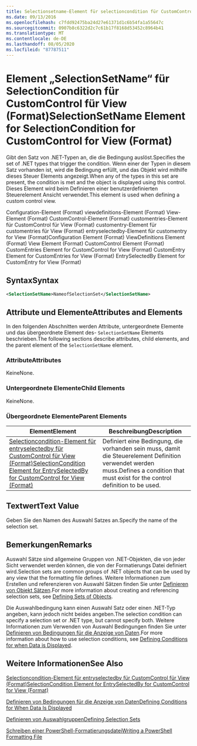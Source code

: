 ```yaml
---
title: Selectionsetname-Element für selectioncondition für CustomControl für Ansicht (Format) | Microsoft-Dokumentation
ms.date: 09/13/2016
ms.openlocfilehash: c7fdd92475ba24d27e61371d1c6b54fa1a55647c
ms.sourcegitcommit: 0907b8c6322d2c7c61b17f8168d53452c8964b41
ms.translationtype: MT
ms.contentlocale: de-DE
ms.lasthandoff: 08/05/2020
ms.locfileid: "87787511"
---
```

# <a name="selectionsetname-element-for-selectioncondition-for-customcontrol-for-view-format"></a><span data-ttu-id="5a9dc-102">Element „SelectionSetName“ für SelectionCondition für CustomControl für View (Format)</span><span class="sxs-lookup"><span data-stu-id="5a9dc-102">SelectionSetName Element for SelectionCondition for CustomControl for View (Format)</span></span>

<span data-ttu-id="5a9dc-103">Gibt den Satz von .NET-Typen an, die die Bedingung auslöst.</span><span class="sxs-lookup"><span data-stu-id="5a9dc-103">Specifies the set of .NET types that trigger the condition.</span></span> <span data-ttu-id="5a9dc-104">Wenn einer der Typen in diesem Satz vorhanden ist, wird die Bedingung erfüllt, und das Objekt wird mithilfe dieses Steuer Elements angezeigt.</span><span class="sxs-lookup"><span data-stu-id="5a9dc-104">When any of the types in this set are present, the condition is met and the object is displayed using this control.</span></span> <span data-ttu-id="5a9dc-105">Dieses Element wird beim Definieren einer benutzerdefinierten Steuerelement Ansicht verwendet.</span><span class="sxs-lookup"><span data-stu-id="5a9dc-105">This element is used when defining a custom control view.</span></span>

<span data-ttu-id="5a9dc-106">Configuration-Element (Format) viewdefinitions-Element (Format) View-Element (Format) CustomControl-Element (Format) customentries-Element für CustomControl für View (Format) customentry-Element für customentries für View (Format) entryselectedby-Element für customentry for View (Format)</span><span class="sxs-lookup"><span data-stu-id="5a9dc-106">Configuration Element (Format) ViewDefinitions Element (Format) View Element (Format) CustomControl Element (Format) CustomEntries Element for CustomControl for View (Format) CustomEntry Element for CustomEntries for View (Format) EntrySelectedBy Element for CustomEntry for View (Format)</span></span>

## <a name="syntax"></a><span data-ttu-id="5a9dc-107">Syntax</span><span class="sxs-lookup"><span data-stu-id="5a9dc-107">Syntax</span></span>

```xml
<SelectionSetName>NameofSelectionSet</SelectionSetName>
```

## <a name="attributes-and-elements"></a><span data-ttu-id="5a9dc-108">Attribute und Elemente</span><span class="sxs-lookup"><span data-stu-id="5a9dc-108">Attributes and Elements</span></span>

<span data-ttu-id="5a9dc-109">In den folgenden Abschnitten werden Attribute, untergeordnete Elemente und das übergeordnete Element des- `SelectionSetName` Elements beschrieben.</span><span class="sxs-lookup"><span data-stu-id="5a9dc-109">The following sections describe attributes, child elements, and the parent element of the `SelectionSetName` element.</span></span>

### <a name="attributes"></a><span data-ttu-id="5a9dc-110">Attribute</span><span class="sxs-lookup"><span data-stu-id="5a9dc-110">Attributes</span></span>

<span data-ttu-id="5a9dc-111">Keine</span><span class="sxs-lookup"><span data-stu-id="5a9dc-111">None.</span></span>

### <a name="child-elements"></a><span data-ttu-id="5a9dc-112">Untergeordnete Elemente</span><span class="sxs-lookup"><span data-stu-id="5a9dc-112">Child Elements</span></span>

<span data-ttu-id="5a9dc-113">Keine</span><span class="sxs-lookup"><span data-stu-id="5a9dc-113">None.</span></span>

### <a name="parent-elements"></a><span data-ttu-id="5a9dc-114">Übergeordnete Elemente</span><span class="sxs-lookup"><span data-stu-id="5a9dc-114">Parent Elements</span></span>

|<span data-ttu-id="5a9dc-115">Element</span><span class="sxs-lookup"><span data-stu-id="5a9dc-115">Element</span></span>|<span data-ttu-id="5a9dc-116">Beschreibung</span><span class="sxs-lookup"><span data-stu-id="5a9dc-116">Description</span></span>|
|-------------|-----------------|
|[<span data-ttu-id="5a9dc-117">Selectioncondition-Element für entryselectedby für CustomControl für View (Format)</span><span class="sxs-lookup"><span data-stu-id="5a9dc-117">SelectionCondition Element for EntrySelectedBy for CustomControl for View (Format)</span></span>](./selectioncondition-element-for-entryselectedby-for-customcontrol-format.md)|<span data-ttu-id="5a9dc-118">Definiert eine Bedingung, die vorhanden sein muss, damit die Steuerelement Definition verwendet werden muss.</span><span class="sxs-lookup"><span data-stu-id="5a9dc-118">Defines a condition that must exist for the control definition to be used.</span></span>|

## <a name="text-value"></a><span data-ttu-id="5a9dc-119">Textwert</span><span class="sxs-lookup"><span data-stu-id="5a9dc-119">Text Value</span></span>

<span data-ttu-id="5a9dc-120">Geben Sie den Namen des Auswahl Satzes an.</span><span class="sxs-lookup"><span data-stu-id="5a9dc-120">Specify the name of the selection set.</span></span>

## <a name="remarks"></a><span data-ttu-id="5a9dc-121">Bemerkungen</span><span class="sxs-lookup"><span data-stu-id="5a9dc-121">Remarks</span></span>

<span data-ttu-id="5a9dc-122">Auswahl Sätze sind allgemeine Gruppen von .NET-Objekten, die von jeder Sicht verwendet werden können, die von der Formatierungs Datei definiert wird.</span><span class="sxs-lookup"><span data-stu-id="5a9dc-122">Selection sets are common groups of .NET objects that can be used by any view that the formatting file defines.</span></span> <span data-ttu-id="5a9dc-123">Weitere Informationen zum Erstellen und referenzieren von Auswahl Sätzen finden Sie unter [Definieren von Objekt Sätzen](./defining-selection-sets.md).</span><span class="sxs-lookup"><span data-stu-id="5a9dc-123">For more information about creating and referencing selection sets, see [Defining Sets of Objects](./defining-selection-sets.md).</span></span>

<span data-ttu-id="5a9dc-124">Die Auswahlbedingung kann einen Auswahl Satz oder einen .NET-Typ angeben, kann jedoch nicht beides angeben.</span><span class="sxs-lookup"><span data-stu-id="5a9dc-124">The selection condition can specify a selection set or .NET type, but cannot specify both.</span></span> <span data-ttu-id="5a9dc-125">Weitere Informationen zum Verwenden von Auswahl Bedingungen finden Sie unter [Definieren von Bedingungen für die Anzeige von Daten](./defining-conditions-for-displaying-data.md).</span><span class="sxs-lookup"><span data-stu-id="5a9dc-125">For more information about how to use selection conditions, see [Defining Conditions for when Data is Displayed](./defining-conditions-for-displaying-data.md).</span></span>

## <a name="see-also"></a><span data-ttu-id="5a9dc-126">Weitere Informationen</span><span class="sxs-lookup"><span data-stu-id="5a9dc-126">See Also</span></span>

[<span data-ttu-id="5a9dc-127">Selectioncondition-Element für entryselectedby für CustomControl für View (Format)</span><span class="sxs-lookup"><span data-stu-id="5a9dc-127">SelectionCondition Element for EntrySelectedBy for CustomControl for View (Format)</span></span>](./selectioncondition-element-for-entryselectedby-for-customcontrol-format.md)

[<span data-ttu-id="5a9dc-128">Definieren von Bedingungen für die Anzeige von Daten</span><span class="sxs-lookup"><span data-stu-id="5a9dc-128">Defining Conditions for When Data Is Displayed</span></span>](./defining-conditions-for-displaying-data.md)

[<span data-ttu-id="5a9dc-129">Definieren von Auswahlgruppen</span><span class="sxs-lookup"><span data-stu-id="5a9dc-129">Defining Selection Sets</span></span>](./defining-selection-sets.md)

[<span data-ttu-id="5a9dc-130">Schreiben einer PowerShell-Formatierungsdatei</span><span class="sxs-lookup"><span data-stu-id="5a9dc-130">Writing a PowerShell Formatting File</span></span>](./writing-a-powershell-formatting-file.md)
